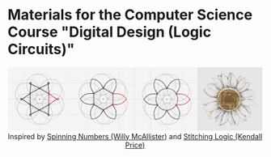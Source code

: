 # Materials for the Computer Science Course "Digital Design (Logic Circuits)"
<p align="center">
    <img src="./COMP2650_Computer_Architecture_I_Digital_Design_Course_Banner_Fall_2020.png", alt="Digital Design (Logic Circuits): Course Banner">
    <br>
    Inspired by <a href="https://spinningnumbers.org/a/logic-gates.html#appendix---how-to-draw-the-or-symbol">Spinning Numbers (Willy McAllister)</a> and <a href="https://stitchinglogic.wordpress.com/"> Stitching Logic (Kendall Price)</a> 
</p>

